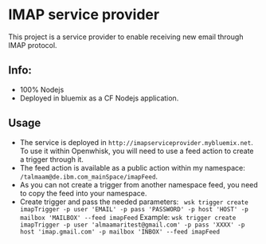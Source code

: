 # IMAP service provider
This project is a service provider to enable receiving new email through IMAP protocol.

## Info:
- 100% Nodejs
- Deployed in bluemix as a CF Nodejs application.

## Usage
- The service is deployed in `http://imapserviceprovider.mybluemix.net`. To use it within Openwhisk, you will need to use a feed action to create a trigger through it.
- The feed action is available as a public action within my namespace: `/talmaam@de.ibm.com_mainSpace/imapFeed`.
- As you can not create a trigger from another namespace feed, you need to copy the feed into your namespace.
- Create trigger and pass the needed parameters:
` wsk trigger create imapTrigger -p user 'EMAIL' -p pass 'PASSWORD' -p host 'HOST' -p mailbox 'MAILBOX' --feed imapFeed`
Example:
`wsk trigger create imapTrigger -p user 'almaamaritest@gmail.com' -p pass 'XXXX' -p host 'imap.gmail.com' -p mailbox 'INBOX' --feed imapFeed`

